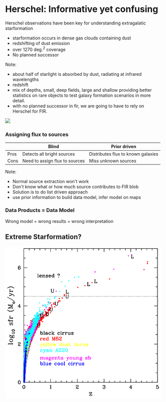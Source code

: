 # Herschel: Informative yet confusing
Herschel observations have been key for understanding extragalatic starformation
* starformation occurs in dense gas clouds containing dust
* redshifting of dust emission
* over 1270 deg.$^2$ coverage
* No planned successor

Note:
* about half of starlight is absorbed by dust, radiating at infrared wavelengths
* redshift
* mix of depths, small, deep fields, large and shallow providing better statistics on rare objects to test galaxy formation scenarios in more detail.
* with no planned successor in fir, we are going to have to rely on Herschel for FIR. 


![](Slides/assets/confusion.gif)<!-- .element height="60%" width="60%"-->


### Assigning flux to sources

|      | Blind                          | Prior driven                       |
|------|--------------------------------|------------------------------------|
| Pros | Detects all bright sources     | Distributes flux to known galaxies |
| Cons | Need to assign flux to sources | Miss unknown sources               |

Note:
* Normal source extraction won't work
* Don't know what or how much source contributes to FIR blob
* Solution is to do list driven approach
* use prior information to build data model, infer model on maps


### Data Products = Data Model
Wrong model = wrong results = wrong interpretation


## Extreme Starformation?
![](assets/MRR_2018_fig3R.png)<!-- .element height="60%" width="60%"-->


